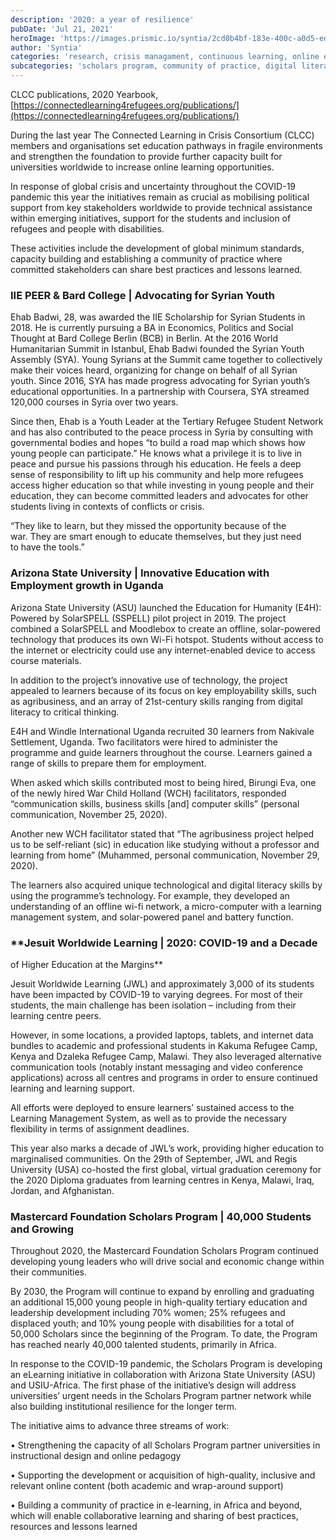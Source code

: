 ```yaml
---
description: '2020: a year of resilience'
pubDate: 'Jul 21, 2021'
heroImage: 'https://images.prismic.io/syntia/2cd0b4bf-183e-400c-a0d5-ed470887bef2_screenshot-2021-07-21-at-15.32.20.png?auto=compress,format'
author: 'Syntia'
categories: 'research, crisis managament, continuous learning, online education'
subcategories: 'scholars program, community of practice, digital literacy skills, leadership development'
---
```


CLCC publications, 2020 Yearbook, [https://connectedlearning4refugees.org/publications/](https://connectedlearning4refugees.org/publications/)

During the last year The Connected Learning in Crisis Consortium (CLCC) members and organisations set education pathways in fragile environments and strengthen the foundation to provide further capacity built for universities worldwide to increase online learning opportunities.

In response of global crisis and uncertainty throughout the COVID-19 pandemic this year the initiatives remain as crucial as mobilising political support from key stakeholders worldwide to provide technical assistance within emerging initiatives, support for the students and inclusion of refugees and people with disabilities.

These activities include the development of global minimum standards, capacity building and establishing a community of practice where committed stakeholders can share best practices and lessons learned.

### **IIE PEER & Bard College | Advocating for Syrian Youth**

Ehab Badwi, 28, was awarded the IIE Scholarship for Syrian Students in 2018. He is currently pursuing a BA in Economics, Politics and Social Thought at Bard College Berlin (BCB) in Berlin. At the 2016 World Humanitarian Summit in Istanbul, Ehab Badwi founded the Syrian Youth Assembly (SYA). Young Syrians at the Summit came together to collectively make their voices heard, organizing for change on behalf of all Syrian youth. Since 2016, SYA has made progress advocating for Syrian youth’s educational opportunities. In a partnership with Coursera, SYA streamed 120,000 courses in Syria over two years.

Since then, Ehab is a Youth Leader at the Tertiary Refugee Student Network and has also contributed to the peace process in Syria by consulting with governmental bodies and hopes “to build a road map which shows how young people can participate.” He knows what a privilege it is to live in peace and pursue his passions through his education. He feels a deep sense of responsibility to lift up his community and help more refugees access higher education so that while investing in young people and their education, they can become committed leaders and advocates for other students living in contexts of conflicts or crisis.

“They like to learn, but they missed the opportunity because of the war. They are smart enough to educate themselves, but they just need to have the tools.”

### **Arizona State University | Innovative Education with Employment growth in Uganda**

Arizona State University (ASU) launched the Education for Humanity (E4H): Powered by SolarSPELL (SSPELL) pilot project in 2019. The project combined a SolarSPELL and Moodlebox to create an offline, solar-powered technology that produces its own Wi-Fi hotspot. Students without access to the internet or electricity could use any internet-enabled device to access course materials.

In addition to the project’s innovative use of technology, the project appealed to learners because of its focus on key employability skills, such as agribusiness, and an array of 21st-century skills ranging from digital literacy to critical thinking.

E4H and Windle International Uganda recruited 30 learners from Nakivale Settlement, Uganda. Two facilitators were hired to administer the programme and guide learners throughout the course. Learners gained a range of skills to prepare them for employment.

When asked which skills contributed most to being hired, Birungi Eva, one of the newly hired War Child Holland (WCH) facilitators, responded “communication skills, business skills \[and\] computer skills” (personal communication, November 25, 2020).

Another new WCH facilitator stated that “The agribusiness project helped us to be self-reliant (sic) in education like studying without a professor and learning from home” (Muhammed, personal communication, November 29, 2020).

The learners also acquired unique technological and digital literacy skills by using the programme’s technology. For example, they developed an understanding of an offline wi-fi network, a micro-computer with a learning management system, and solar-powered panel and battery function.

### **Jesuit Worldwide Learning | 2020: COVID-19 and a Decade  
of Higher Education at the Margins**

Jesuit Worldwide Learning (JWL) and approximately 3,000 of its students have been impacted by COVID-19 to varying degrees. For most of their students, the main challenge has been isolation – including from their learning centre peers.

However, in some locations, a provided laptops, tablets, and internet data bundles to academic and professional students in Kakuma Refugee Camp, Kenya and Dzaleka Refugee Camp, Malawi. They also leveraged alternative communication tools (notably instant messaging and video conference applications) across all centres and programs in order to ensure continued learning and learning support.

All efforts were deployed to ensure learners’ sustained access to the Learning Management System, as well as to provide the necessary flexibility in terms of assignment deadlines.

This year also marks a decade of JWL’s work, providing higher education to marginalised communities. On the 29th of September, JWL and Regis University (USA) co-hosted the first global, virtual graduation ceremony for the 2020 Diploma graduates from learning centres in Kenya, Malawi, Iraq, Jordan, and Afghanistan.

### **Mastercard Foundation Scholars Program | 40,000 Students and Growing**

Throughout 2020, the Mastercard Foundation Scholars Program continued developing young leaders who will drive social and economic change within their communities.

By 2030, the Program will continue to expand by enrolling and graduating an additional 15,000 young people in high-quality tertiary education and leadership development including 70% women; 25% refugees and displaced youth; and 10% young people with disabilities for a total of 50,000 Scholars since the beginning of the Program. To date, the Program has reached nearly 40,000 talented students, primarily in Africa.

In response to the COVID-19 pandemic, the Scholars Program is developing an eLearning initiative in collaboration with Arizona State University (ASU) and USIU-Africa. The first phase of the initiative’s design will address universities’ urgent needs in the Scholars Program partner network while also building institutional resilience for the longer term.

The initiative aims to advance three streams of work:

• Strengthening the capacity of all Scholars Program partner universities in instructional design and online pedagogy

• Supporting the development or acquisition of high-quality, inclusive and relevant online content (both academic and wrap-around support)

• Building a community of practice in e-learning, in Africa and beyond, which will enable collaborative learning and sharing of best practices, resources and lessons learned